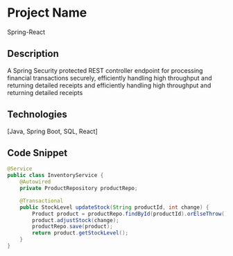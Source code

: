 # Project Name
Spring-React

## Description
A Spring Security protected REST controller endpoint for processing financial transactions securely, efficiently handling high throughput and returning detailed receipts and  efficiently handling high throughput and returning detailed receipts

## Technologies
[Java, Spring Boot, SQL, React]

## Code Snippet
```java
@Service
public class InventoryService {
    @Autowired
    private ProductRepository productRepo;

    @Transactional
    public StockLevel updateStock(String productId, int change) {
        Product product = productRepo.findById(productId).orElseThrow();
        product.adjustStock(change);
        productRepo.save(product);
        return product.getStockLevel();
    }
}
```


